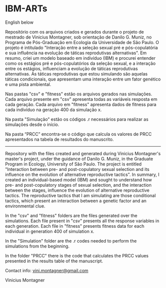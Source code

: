 # IBM-ARTs
English below

Repositório com os arquivos criados e gerados durante o projeto de mestrado de Vinicius Montagner, sob orientação de Danilo G. Muniz, no Programa de Pós-Graduação em Ecologia da Universidade de São Paulo. O projeto é intitulado "Interação entre a seleção sexual pré e pós-copulatória e sua influência na evolução de táticas reprodutivas alternativas". Em resumo, criei um modelo baseado em indivíduo (IBM) e procurei entender como os estágios pré e pós-copulatórios da seleção sexual, e a interação entre os estágios, influenciam a evolução de táticas reprodutivas alternativas. As táticas reprodutivas que estou simulando são aquelas táticas condicionais, que apresentam uma interação entre um fator genético e uma pista ambiental.

Nas pastas "csv" e "fitness" estão os arquivos gerados nas simulações. Cada arquivo presente em "csv" apresenta todas as variáveis resposta em cada geração. Cada arquivo em "fitness" apresenta dados de fitness para cada indivíduo na geração 400 da simulação x.

Na pasta "Simulação" estão os códigos .r necessários para realizar as simulações desde o início.

Na pasta “PRCC” encontra-se o código que calcula os valores de PRCC apresentados na tabela de resultados do manuscrito.

______________________________________________________________________________

Repository with the files created and generated during Vinicius Montagner's master's project, under the guidance of Danilo G. Muniz, in the Graduate Program in Ecology, University of São Paulo. The project is entitled "Interaction between pre- and post-copulatory sexual selection and its influence on the evolution of alternative reproductive tactics". In summary, I created an individual-based model (IBM) and sought to understand how pre- and post-copulatory stages of sexual selection, and the interaction between the stages, influence the evolution of alternative reproductive tactics. The reproductive tactics that I am simulating are those conditional tactics, which present an interaction between a genetic factor and an environmental clue.

In the "csv" and "fitness" folders are the files generated over the simulations. Each file present in "csv" presents all the response variables in each generation. Each file in "fitness" presents fitness data for each individual in generation 400 of simulation x.

In the "Simulation" folder are the .r codes needed to perform the simulations from the beginning.

In the folder "PRCC" there is the code that calculates the PRCC values presented in the results table of the manuscript.

Contact info: vini.montagner@gmail.com

Vinicius Montagner
